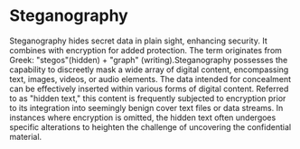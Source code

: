 # Steganography
Steganography hides secret data in plain sight, enhancing security. It combines with encryption for added protection. The term originates from Greek: "stegos"(hidden) + "graph" (writing).Steganography possesses the capability to discreetly mask a wide array of digital content, encompassing text, images, videos, or audio elements. The data intended for concealment can be effectively inserted within various forms of digital content. Referred to as "hidden text," this content is frequently subjected to encryption prior to its integration into seemingly benign cover text files or data streams. In instances where encryption is omitted, the hidden text often undergoes specific alterations to heighten the challenge of uncovering the confidential material.

